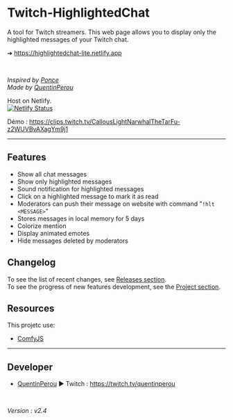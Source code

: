 # Twitch-HighlightedChat  

<!-- This is the **lite** version of the project.   -->

A tool for Twitch streamers. This web page allows you to display only the highlighted messages of your Twitch chat.

<!-- ➜ https://highlightedchat.quentinperou.fr   -->
➜ https://highlightedchat-lite.netlify.app  

<br>

_Inspired by [Ponce](https://twitch.tv/ponce)_  
_Made by [QuentinPerou](https://twitch.tv/quentinperou)_ 

Host on Netlify.  
[![Netlify Status](https://api.netlify.com/api/v1/badges/f6529eb4-9a06-45b5-a860-8c6c962c71fb/deploy-status)](https://app.netlify.com/sites/highlightedchat-lite/deploys)

<!-- <div align="center">
  <img src="preview.png" style="width:60%">
</div> -->


Démo : https://clips.twitch.tv/CallousLightNarwhalTheTarFu-z2WUVBvAXagYm9j1 

***

## Features
- Show all chat messages
- Show only highlighted messages
- Sound notification for highlighted messages
- Click on a highlighted message to mark it as read
- Moderators can push their message on website with command "`!hlt <MESSAGE>`"
- Stores messages in local memory for 5 days
- Colorize mention
- Display animated emotes
- Hide messages deleted by moderators

## Changelog
To see the list of recent changes, see [Releases section](https://github.com/quentinperou/Twitch-HighlightedChat/releases).  
To see the progress of new features development, see the [Project section](https://github.com/quentinperou/Twitch-HighlightedChat/projects/1).

## Resources
This projetc use:  
- [ComfyJS](https://github.com/instafluff/ComfyJS)


***
## Developer
- [QuentinPerou](https://github.com/quentinperou) ▶ Twitch : https://twitch.tv/quentinperou

<br>

*Version : v2.4*
